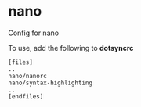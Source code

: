 nano
====

Config for nano

To use, add the following to **dotsyncrc**

    [files]
    ..
    nano/nanorc
    nano/syntax-highlighting
    ..
    [endfiles]

